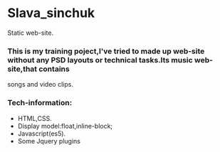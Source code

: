 # Slava_sinchuk
Static web-site.


### This is my training poject,I've tried to made up web-site without any PSD layouts or technical tasks.Its music web-site,that contains
songs and video clips.


### Tech-information:
- HTML,CSS.
- Display model:float,inline-block;
- Javascript(es5).
- Some Jquery plugins

